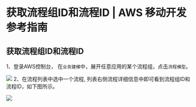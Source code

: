 # 获取流程组ID和流程ID | AWS 移动开发参考指南

## 获取流程组ID和流程ID

1、登录AWS控制台， 在`业务建模`中，展开任意应用的某个流程组，点击`流程模型`。

![](https://docs.awspaas.com/reference-guide/aws-paas-mobile-development-refrence-guide/appendix/processmodel.png) 2、在流程列表中选中一个流程, 列表右侧流程详细信息中即可看到流程组ID和流程ID，如下图所示。

![](https://docs.awspaas.com/reference-guide/aws-paas-mobile-development-refrence-guide/appendix/groupid.png)